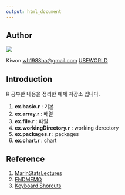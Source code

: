 ```yaml
---
output: html_document
---
```


## Author
![](https://raw.githubusercontent.com/Kiwon/useworld.homepage/gh-pages/images/logo/useworld_logo_200_200_opacipy50.png)


Kiwon
wh1988ha@gmail.com
[USEWORLD](http://kiwon.github.io/useworld.homepage/)



## Introduction
R 공부한 내용을 정리한 예제 저장소 입니다.

1. **ex.basic.r** : 기본
1. **ex.array.r** : 배열
1. **ex.file.r** : 파일
1. **ex.workingDirectory.r** : working derectory
1. **ex.packages.r** : packages
1. **ex.chart.r** : chart

## Reference

1. [MarinStatsLectures](http://www.youtube.com/playlist?list=PLqzoL9-eJTNBDdKgJgJzaQcY6OXmsXAHU)
1. [ENDMEMO](http://www.endmemo.com/program/R/)
1. [Keyboard Shorcuts](https://support.rstudio.com/hc/en-us/articles/200711853-Keyboard-Shortcuts)











